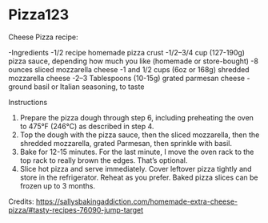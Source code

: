 # Pizza123

Cheese Pizza recipe:

-Ingredients
  -1/2 recipe homemade pizza crust
  -1/2–3/4 cup (127-190g) pizza sauce, depending how much you like (homemade or store-bought)
  -8 ounces sliced mozzarella cheese
  -1 and 1/2 cups (6oz or 168g) shredded mozzarella cheese
  -2–3 Tablespoons (10-15g) grated parmesan cheese
  -ground basil or Italian seasoning, to taste
  
  Instructions
1)    Prepare the pizza dough through step 6, including preheating the oven to 475°F (246°C) as described in step 4.
2)    Top the dough with the pizza sauce, then the sliced mozzarella, then the shredded mozzarella, grated Parmesan, then sprinkle with basil.
3)    Bake for 12-15 minutes. For the last minute, I move the oven rack to the top rack to really brown the edges. That’s optional.
4)    Slice hot pizza and serve immediately. Cover leftover pizza tightly and store in the refrigerator. Reheat as you prefer. Baked pizza slices can be frozen up to 3 months.


Credits:
https://sallysbakingaddiction.com/homemade-extra-cheese-pizza/#tasty-recipes-76090-jump-target


